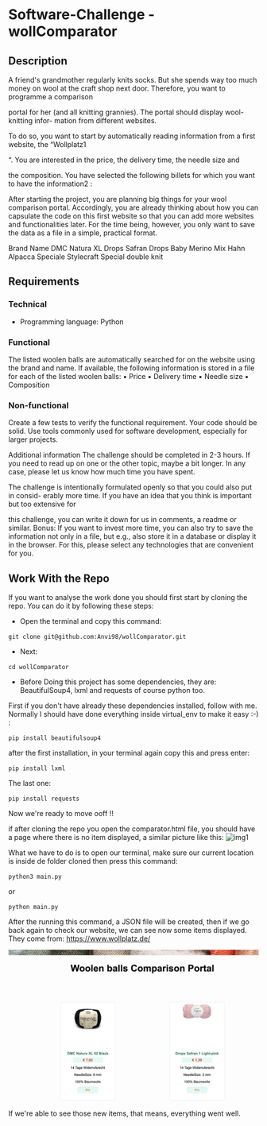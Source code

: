 # Software-Challenge - wollComparator

## Description
A friend's grandmother regularly knits socks. But she spends way too much money on
wool at the craft shop next door. Therefore, you want to programme a comparison

portal for her (and all knitting grannies). The portal should display wool-knitting infor-
mation from different websites.

To do so, you want to start by automatically reading information from a first website,
the “Wollplatz1

“. You are interested in the price, the delivery time, the needle size and

the composition.
You have selected the following billets for which you want to have the information2
:

After starting the project, you are planning big things for your wool comparison portal.
Accordingly, you are already thinking about how you can capsulate the code on this
first website so that you can add more websites and functionalities later.
For the time being, however, you only want to save the data as a file in a simple,
practical format.

Brand       Name
DMC         Natura XL
Drops       Safran
Drops       Baby Merino Mix
Hahn        Alpacca Speciale
Stylecraft  Special double knit

## Requirements

### Technical
- Programming language: Python

### Functional
The listed woolen balls are automatically searched for on the website using the brand
and name.
If available, the following information is stored in a file for each of the listed woolen
balls:
▪ Price
▪ Delivery time
▪ Needle size
▪ Composition

### Non-functional
Create a few tests to verify the functional requirement.
Your code should be solid.
Use tools commonly used for software development, especially for larger projects.

Additional information
The challenge should be completed in 2-3 hours. If you need to read up on one or the
other topic, maybe a bit longer. In any case, please let us know how much time you
have spent.

The challenge is intentionally formulated openly so that you could also put in consid-
erably more time. If you have an idea that you think is important but too extensive for

this challenge, you can write it down for us in comments, a readme or similar.
Bonus: If you want to invest more time, you can also try to save the information not
only in a file, but e.g., also store it in a database or display it in the browser. For this,
please select any technologies that are convenient for you.

## Work With the Repo
If you want to analyse the work done you should first start by cloning the repo. You can do it by following these steps:
 - Open the terminal and copy this command:
 ````
 git clone git@github.com:Anvi98/wollComparator.git
 ````  
 - Next:
 ````
 cd wollComparator
 ````
 - Before Doing this project has some dependencies, they are: BeautifulSoup4, lxml and requests of course python too.

 First if you don't have already these dependencies installed, follow with me. Normally I should have done everything inside virtual_env to make it easy :-) :

 ````
 pip install beautifulsoup4
 ````
 after the first installation, in your terminal again copy this and press enter:
 ````
 pip install lxml
 ````
 The last one: 
 ````
 pip install requests
 ````
 
 Now we're ready to move ooff !!

 if after cloning the repo you open the comparator.html file, you should have a page where there is no item displayed, a similar picture like this:
 ![img1](./img1.png)
 
 What we have to do is to open our terminal, make sure our current location is inside de folder cloned then press this command:
 `````
 python3 main.py
 `````
 or
  `````
 python main.py
 `````

 After the running this command, a JSON file will be created, then if we go back again to check our website, we can see now some items displayed. They come from:  https://www.wollplatz.de/

 ![img2](./img2.png)

 If we're able to see those new items, that means, everything went well.

